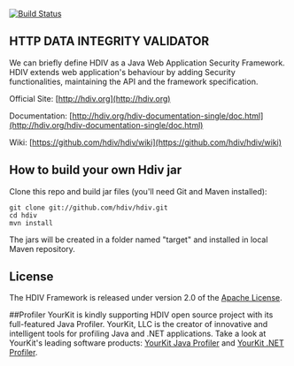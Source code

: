 [![Build Status](https://travis-ci.org/hdiv/hdiv.svg)](https://travis-ci.org/hdiv/hdiv)

## HTTP DATA INTEGRITY VALIDATOR
We can briefly define HDIV as a Java Web Application Security Framework.
HDIV extends web application's behaviour by adding Security functionalities, maintaining the API and the framework specification.

Official Site: [http://hdiv.org](http://hdiv.org)

Documentation: [http://hdiv.org/hdiv-documentation-single/doc.html](http://hdiv.org/hdiv-documentation-single/doc.html)

Wiki: [https://github.com/hdiv/hdiv/wiki](https://github.com/hdiv/hdiv/wiki)

## How to build your own Hdiv jar
Clone this repo and build jar files (you'll need Git and Maven installed):

    git clone git://github.com/hdiv/hdiv.git
    cd hdiv
    mvn install

The jars will be created in a folder named "target" and installed in local Maven repository.

## License
The HDIV Framework is released under version 2.0 of the
[Apache License](http://www.apache.org/licenses/LICENSE-2.0).

##Profiler
YourKit is kindly supporting HDIV open source project with its full-featured Java Profiler.
YourKit, LLC is the creator of innovative and intelligent tools for profiling Java and .NET applications. 
Take a look at YourKit's leading software products:
<a href="http://www.yourkit.com/java/profiler/index.jsp">YourKit Java Profiler</a> and
<a href="http://www.yourkit.com/.net/profiler/index.jsp">YourKit  .NET Profiler</a>.
